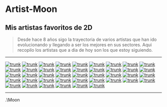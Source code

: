# Artist-Moon

## Mis artistas favoritos de 2D

> Desde hace 8 años sigo la trayectoria de varios artistas que han ido evolucionando y llegando a ser los mejores en sus sectores. Aqui recopilo los artistas que a dia de hoy son los que estoy siguiendo.

---


[![trunk](https://github.com/Nerve-Alexandria/Artist-Moon/blob/master/res/artista01.png?raw=true)](http://7zaki.deviantart.com/)
[![trunk](https://github.com/Nerve-Alexandria/Artist-Moon/blob/master/res/artista02.png?raw=true)](http://agacross.deviantart.com/)
[![trunk](https://github.com/Nerve-Alexandria/Artist-Moon/blob/master/res/artista03.png?raw=true)](http://akairiot.deviantart.com/)
[![trunk](https://github.com/Nerve-Alexandria/Artist-Moon/blob/master/res/artista04.png?raw=true)](http://amelion.deviantart.com/)
[![trunk](https://github.com/Nerve-Alexandria/Artist-Moon/blob/master/res/artista05.png?raw=true)](http://www.pixiv.net/member.php?id=217714)
[![trunk](https://github.com/Nerve-Alexandria/Artist-Moon/blob/master/res/artista06.png?raw=true)](http://comipa.deviantart.com/)
[![trunk](https://github.com/Nerve-Alexandria/Artist-Moon/blob/master/res/artista07.png?raw=true)](http://www.pixiv.net/member.php?id=1490102)
[![trunk](https://github.com/Nerve-Alexandria/Artist-Moon/blob/master/res/artista08.png?raw=true)](http://dantewontdie.deviantart.com/)
[![trunk](https://github.com/Nerve-Alexandria/Artist-Moon/blob/master/res/artista09.png?raw=true)](http://darkartskai.deviantart.com/)
[![trunk](https://github.com/Nerve-Alexandria/Artist-Moon/blob/master/res/artista10.png?raw=true)](http://dcwj.deviantart.com/)
[![trunk](https://github.com/Nerve-Alexandria/Artist-Moon/blob/master/res/artista36.png?raw=true)](http://eelgod.deviantart.com/)
[![trunk](https://github.com/Nerve-Alexandria/Artist-Moon/blob/master/res/artista11.png?raw=true)](http://forgotten-wings.deviantart.com/)
[![trunk](https://github.com/Nerve-Alexandria/Artist-Moon/blob/master/res/artista38.png?raw=true)](https://www.artstation.com/artwork/OZZmv)
[![trunk](https://github.com/Nerve-Alexandria/Artist-Moon/blob/master/res/artista12.png?raw=true)](http://guweiz.deviantart.com/)
[![trunk](https://github.com/Nerve-Alexandria/Artist-Moon/blob/master/res/artista35.png?raw=true)](http://hananon.deviantart.com/)
[![trunk](https://github.com/Nerve-Alexandria/Artist-Moon/blob/master/res/artista13.png?raw=true)](http://instantip.deviantart.com/)
[![trunk](https://github.com/Nerve-Alexandria/Artist-Moon/blob/master/res/artista14.png?raw=true)](http://jagodibuja.deviantart.com/)
[![trunk](https://github.com/Nerve-Alexandria/Artist-Moon/blob/master/res/artista15.png?raw=true)](http://karbo.deviantart.com/)
[![trunk](https://github.com/Nerve-Alexandria/Artist-Moon/blob/master/res/artista16.png?raw=true)](http://kate-fox.deviantart.com/)
[![trunk](https://github.com/Nerve-Alexandria/Artist-Moon/blob/master/res/artista17.png?raw=true)](http://kazakami.deviantart.com/)
[![trunk](https://github.com/Nerve-Alexandria/Artist-Moon/blob/master/res/artista40.png?raw=true)](https://www.deviantart.com/kinggainer)
[![trunk](https://github.com/Nerve-Alexandria/Artist-Moon/blob/master/res/artista18.png?raw=true)](http://koyorin.deviantart.com/)
[![trunk](https://github.com/Nerve-Alexandria/Artist-Moon/blob/master/res/artista37.png?raw=true)](http://krakenkatz.deviantart.com/)
[![trunk](https://github.com/Nerve-Alexandria/Artist-Moon/blob/master/res/artista19.png?raw=true)](https://www.artstation.com/artist/mobius)
[![trunk](https://github.com/Nerve-Alexandria/Artist-Moon/blob/master/res/artista20.png?raw=true)](http://lokmanlam.deviantart.com/)
[![trunk](https://github.com/Nerve-Alexandria/Artist-Moon/blob/master/res/artista21.png?raw=true)](http://lovecacao.deviantart.com/)
[![trunk](https://github.com/Nerve-Alexandria/Artist-Moon/blob/master/res/artista41.png?raw=true)](https://www.deviantart.com/madiblitz/)
[![trunk](https://github.com/Nerve-Alexandria/Artist-Moon/blob/master/res/artista22.png?raw=true)](http://madspartan013.deviantart.com/)
[![trunk](https://github.com/Nerve-Alexandria/Artist-Moon/blob/master/res/artista23.png?raw=true)](http://monorirogue.deviantart.com/)
[![trunk](https://github.com/Nerve-Alexandria/Artist-Moon/blob/master/res/artista24.png?raw=true)](http://neoartcore.deviantart.com/)
[![trunk](https://github.com/Nerve-Alexandria/Artist-Moon/blob/master/res/artista25.png?raw=true)](http://www.pixiv.net/member.php?id=5234063)
[![trunk](https://github.com/Nerve-Alexandria/Artist-Moon/blob/master/res/artista26.png?raw=true)](http://www.pixiv.net/member.php?id=16657256)
[![trunk](https://github.com/Nerve-Alexandria/Artist-Moon/blob/master/res/artista39.png?raw=true)](https://www.pixiv.net/member_illust.php?id=2312918)
[![trunk](https://github.com/Nerve-Alexandria/Artist-Moon/blob/master/res/artista27.png?raw=true)](http://riftgarret.deviantart.com/)
[![trunk](https://github.com/Nerve-Alexandria/Artist-Moon/blob/master/res/artista28.png?raw=true)](http://ronindude.deviantart.com/)
[![trunk](https://github.com/Nerve-Alexandria/Artist-Moon/blob/master/res/artista29.png?raw=true)](https://www.artstation.com/artist/timbougami)
[![trunk](https://github.com/Nerve-Alexandria/Artist-Moon/blob/master/res/artista30.png?raw=true)](http://toshinho.deviantart.com/)
[![trunk](https://github.com/Nerve-Alexandria/Artist-Moon/blob/master/res/artista31.png?raw=true)](http://wlop.deviantart.com/)
[![trunk](https://github.com/Nerve-Alexandria/Artist-Moon/blob/master/res/artista42.png?raw=true)](https://www.deviantart.com/xxnikichenxx/)
[![trunk](https://github.com/Nerve-Alexandria/Artist-Moon/blob/master/res/artista32.png?raw=true)](https://www.artstation.com/artist/gisuka)
[![trunk](https://github.com/Nerve-Alexandria/Artist-Moon/blob/master/res/artista43.png?raw=true)](https://www.pixiv.net/member.php?id=6071311)
[![trunk](https://github.com/Nerve-Alexandria/Artist-Moon/blob/master/res/artista33.png?raw=true)](http://www.pixiv.net/member.php?id=1830438)



---

.\Moon
